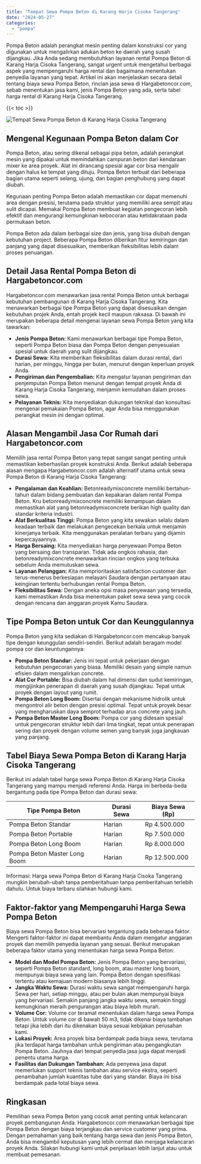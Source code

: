 ```yaml
---
title: "Tempat Sewa Pompa Beton di Karang Harja Cisoka Tangerang"
date: "2024-05-27"
categories: 
  - "pompa"
---
```




Pompa Beton adalah perangkat mesin penting dalam konstruksi cor yang digunakan untuk mengalirkan adukan beton ke daerah yang susah dijangkau. Jika Anda sedang membutuhkan layanan rental Pompa Beton di Karang Harja Cisoka Tangerang, sangat urgent untuk mengetahui berbagai aspek yang mempengaruhi harga rental dan bagaimana menentukan penyedia layanan yang tepat. Artikel ini akan menjelaskan secara detail tentang biaya sewa Pompa Beton, rincian jasa sewa di Hargabetoncor.com, sebab menentukan jasa kami, jenis Pompa Beton yang ada, serta tabel harga rental di Karang Harja Cisoka Tangerang.

{{< toc >}}

![Tempat Sewa Pompa Beton di Karang Harja Cisoka Tangerang](https://hargareadymixid.github.io/pompa/concrete-pump%20(25).png)

## Mengenal Kegunaan Pompa Beton dalam Cor

Pompa Beton, atau sering dikenal sebagai pipa beton, adalah perangkat mesin yang dipakai untuk memindahkan campuran beton dari kendaraan mixer ke area proyek. Alat ini dirancang spesial agar cor bisa mengalir dengan halus ke tempat yang dituju. Pompa Beton terbuat dari beberapa bagian utama seperti selang, ujung, dan bagian penghubung yang dapat diubah.

Kegunaan penting Pompa Beton adalah memastikan cor dapat memenuhi area dengan presisi, terutama pada struktur yang memiliki area sempit atau sulit dicapai. Memakai Pompa Beton membuat kegiatan pengecoran lebih efektif dan mengurangi kemungkinan kebocoran atau ketidakrataan pada permukaan beton.

Pompa Beton ada dalam berbagai size dan jenis, yang bisa diubah dengan kebutuhan project. Beberapa Pompa Beton diberikan fitur kemiringan dan panjang yang dapat disesuaikan, memberikan fleksibilitas lebih dalam proses penuangan.

## Detail Jasa Rental Pompa Beton di Hargabetoncor.com

Hargabetoncor.com menawarkan jasa rental Pompa Beton untuk berbagai kebutuhan pembangunan di Karang Harja Cisoka Tangerang. Kita menawarkan berbagai tipe Pompa Beton yang dapat disesuaikan dengan kebutuhan projek Anda, entah projek kecil maupun raksasa. Di bawah ini merupakan beberapa detail mengenai layanan sewa Pompa Beton yang kita tawarkan:

- **Jenis Pompa Beton:** Kami menawarkan berbagai tipe Pompa Beton, seperti Pompa Beton biasa dan Pompa Beton dengan penyesuaian spesial untuk daerah yang sulit dijangkau.
- **Durasi Sewa:** Kita memberikan fleksibilitas dalam durasi rental, dari harian, per minggu, hingga per bulan, menurut dengan keperluan proyek Anda.
- **Pengiriman dan Pengembalian:** Kita mengatur layanan pengiriman dan penjemputan Pompa Beton menurut dengan tempat proyek Anda di Karang Harja Cisoka Tangerang, menjamin kemudahan dalam proses sewa.
- **Pelayanan Teknis:** Kita menyediakan dukungan teknikal dan konsultasi mengenai pemakaian Pompa Beton, agar Anda bisa menggunakan perangkat mesin ini dengan optimal.

## Alasan Mengambil Jasa Cor Rumah dari Hargabetoncor.com

Memilih jasa rental Pompa Beton yang tepat sangat sangat penting untuk memastikan keberhasilan proyek konstruksi Anda. Berikut adalah beberapa alasan mengapa Hargabetoncor.com adalah alternatif utama untuk sewa Pompa Beton di Karang Harja Cisoka Tangerang:

- **Pengalaman dan Keahlian:** Betonreadymixconcrete memiliki bertahun-tahun dalam bidang pembuatan dan kepakaran dalam rental Pompa Beton. Kru betonreadymixconcrete memiliki kemampuan dalam memastikan alat yang betonreadymixconcrete berikan high quality dan standar kriteria industri.
- **Alat Berkualitas Tinggi:** Pompa Beton yang kita sewakan selalu dalam keadaan terbaik dan melakukan pengecekan berkala untuk menjamin kinerjanya terbaik. Kita menggunakan peralatan terbaru yang dijamin kepercayaannya.
- **Harga Bersaing:** Kita menyediakan harga penyewaan Pompa Beton yang bersaing dan transparan. Tidak ada ongkos rahasia, dan betonreadymixconcrete menawarkan rincian ongkos yang terbuka sebelum Anda memutuskan sewa.
- **Layanan Pelanggan:** Kita memprioritaskan satisfaction customer dan terus-menerus berkesiapan melayani Saudara dengan pertanyaan atau keinginan tertentu berhubungan rental Pompa Beton.
- **Fleksibilitas Sewa:** Dengan aneka opsi masa penyewaan yang tersedia, kami memastikan Anda bisa menentukan paket sewa sewa yang cocok dengan rencana dan anggaran proyek Kamu Saudara.

## Tipe Pompa Beton untuk Cor dan Keunggulannya

Pompa Beton yang kita sediakan di Hargabetoncor.com mencakup banyak tipe dengan keunggulan sendiri-sendiri. Berikut adalah beragam model pompa cor dan keuntungannya:

- **Pompa Beton Standar:** Jenis ini tepat untuk pekerjaan dengan kebutuhan pengecoran yang biasa. Memiliki desain yang simple namun efisien dalam mengalirkan concrete.
- **Alat Cor Portable:** Bisa diubah dalam hal dimensi dan sudut kemiringan, mengijinkan penerapan di daerah yang susah dijangkau. Tepat untuk proyek dengan layout yang rumit.
- **Pompa Beton Long Boom:** Disertai dengan mekanisme hidrolik untuk mengontrol alir beton dengan presisi optimal. Tepat untuk proyek besar yang mengharuskan daya semprot terhadap arus concrete yang jauh.
- **Pompa Beton Master Long Boom:** Pompa cor yang didesain spesial untuk pengecoran struktur lebih dari lima tingkat, tepat untuk penerapan sering dan proyek dengan volume semen yang banyak juga jangkauan yang panjang.

## Tabel Biaya Sewa Pompa Beton di Karang Harja Cisoka Tangerang

Berikut ini adalah tabel harga sewa Pompa Beton di Karang Harja Cisoka Tangerang yang mampu menjadi referensi Anda. Harga ini berbeda-beda bergantung pada tipe Pompa Beton dan durasi sewa:

| Tipe Pompa Beton | Durasi Sewa | Biaya Sewa (Rp) |
| --- | --- | --- |
| Pompa Beton Standar | Harian | Rp 4.500.000 |
| Pompa Beton Portable | Harian | Rp 7.500.000 |
| Pompa Beton Long Boom | Harian | Rp 8.000.000 |
| Pompa Beton Master Long Boom | Harian | Rp 12.500.000 |

Informasi: Harga sewa Pompa Beton di Karang Harja Cisoka Tangerang mungkin berubah-ubah tanpa pemberitahuan tanpa pemberitahuan terlebih dahulu. Untuk biaya terbaru silahkan hubungi kami.

## Faktor-faktor yang Mempengaruhi Harga Sewa Pompa Beton

Biaya sewa Pompa Beton bisa bervariasi tergantung pada beberapa faktor. Mengerti faktor-faktor ini dapat membantu Anda dalam mengatur anggaran proyek dan memilih penyedia layanan yang sesuai. Berikut merupakan beberapa faktor utama yang menentukan harga sewa Pompa Beton:

- **Model dan Model Pompa Beton:** Jenis Pompa Beton yang bervariasi, seperti Pompa Beton standard, long boom, atau master long boom, mempunyai biaya sewa yang lain. Pompa Beton dengan spesifikasi tertentu atau kemajuan modern biasanya lebih tinggi.
- **Jangka Waktu Sewa:** Durasi waktu sewa sangat mempengaruhi harga. Sewa per hari, setiap minggu, atau per bulan akan mempunyai biaya yang bervariasi. Semakin panjang jangka waktu sewa, semakin tinggi kemungkinan meraih pengurangan atau biaya lebih murah.
- **Volume Cor:** Volume cor teramat menentukan dalam harga sewa Pompa Beton. Untuk volume cor di bawah 50 m3, tidak dikenai biaya tambahan tetapi jika lebih dari itu dikenakan biaya sesuai kebijakan perusahan kami.
- **Lokasi Proyek:** Area proyek bisa berdampak pada biaya sewa, terutama jika terdapat harga tambahan untuk pengiriman atau pengangkutan Pompa Beton. Jauhnya dari tempat penyedia jasa juga dapat menjadi penentu utama harga.
- **Fasilitas dan Dukungan Tambahan:** Ada penyewa jasa dapat memerlukan support teknis tambahan atau service ekstra, seperti penambahan jumlah kuantitas tube dari yang standar. Biaya ini bisa berdampak pada total biaya sewa.

## Ringkasan

Pemilihan sewa Pompa Beton yang cocok amat penting untuk kelancaran proyek pembangunan Anda. Hargabetoncor.com menawarkan berbagai tipe Pompa Beton dengan biaya terjangkau dan service customer yang prima. Dengan pemahaman yang baik tentang harga sewa dan jenis Pompa Beton, Anda bisa mengambil keputusan yang lebih cermat dan menjaga kelancaran proyek Anda. Silakan hubungi kami untuk penjelasan lebih lanjut atau untuk membuat pemesanan.

